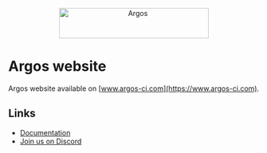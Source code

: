 <p align="center">
  <a href="https://argos-ci.com/?utm_source=github&utm_medium=logo" target="_blank">
    <img src="https://raw.githubusercontent.com/argos-ci/argos/main/resources/logos/logo-github-readme.png" alt="Argos" width="300" height="61">
  </a>
</p>

# Argos website

Argos website available on [www.argos-ci.com](https://www.argos-ci.com).

## Links

- [Documentation](https://argos-ci.com/docs)
- [Join us on Discord](https://discord.gg/pK79sv85Vg)
